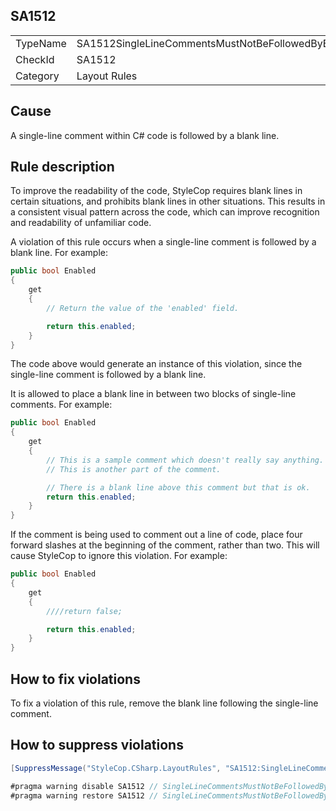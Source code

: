﻿## SA1512

<table>
<tr>
  <td>TypeName</td>
  <td>SA1512SingleLineCommentsMustNotBeFollowedByBlankLine</td>
</tr>
<tr>
  <td>CheckId</td>
  <td>SA1512</td>
</tr>
<tr>
  <td>Category</td>
  <td>Layout Rules</td>
</tr>
</table>

## Cause

A single-line comment within C# code is followed by a blank line.

## Rule description

To improve the readability of the code, StyleCop requires blank lines in certain situations, and prohibits blank lines in other situations. This results in a consistent visual pattern across the code, which can improve recognition and readability of unfamiliar code.

A violation of this rule occurs when a single-line comment is followed by a blank line. For example:

```csharp
public bool Enabled
{
    get 
    {
        // Return the value of the 'enabled' field.

        return this.enabled;
    }
}
```

The code above would generate an instance of this violation, since the single-line comment is followed by a blank line.

It is allowed to place a blank line in between two blocks of single-line comments. For example:

```csharp
public bool Enabled
{
    get 
    {
        // This is a sample comment which doesn't really say anything.
        // This is another part of the comment.

        // There is a blank line above this comment but that is ok.
        return this.enabled;  
    }
}
```

If the comment is being used to comment out a line of code, place four forward slashes at the beginning of the comment, rather than two. This will cause StyleCop to ignore this violation. For example:

```csharp
public bool Enabled
{
    get 
    {
        ////return false;

        return this.enabled;  
    }
}
```

## How to fix violations

To fix a violation of this rule, remove the blank line following the single-line comment.

## How to suppress violations

```csharp
[SuppressMessage("StyleCop.CSharp.LayoutRules", "SA1512:SingleLineCommentsMustNotBeFollowedByBlankLine", Justification = "Reviewed.")]
```

```csharp
#pragma warning disable SA1512 // SingleLineCommentsMustNotBeFollowedByBlankLine
#pragma warning restore SA1512 // SingleLineCommentsMustNotBeFollowedByBlankLine
```
